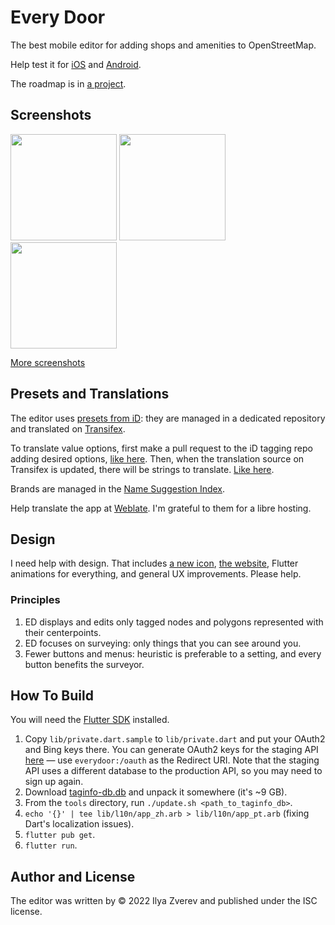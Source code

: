 # Every Door

The best mobile editor for adding shops and amenities to OpenStreetMap.

Help test it for [iOS](https://testflight.apple.com/join/5138nQCq) and
[Android](https://play.google.com/store/apps/details?id=info.zverev.ilya.every_door).

The roadmap is in [a project](https://github.com/users/Zverik/projects/1/views/2).

## Screenshots
<img src="https://wiki.openstreetmap.org/w/images/4/4c/Every_Door_0.3.0_Android_-_Main_Screen.png" width="170"/> <img src="https://wiki.openstreetmap.org/w/images/a/a3/Every_Door_0.3.0_Android_-_Main_Screen_Library.png" width="170"/> <img src="https://wiki.openstreetmap.org/w/images/f/f7/Every_Door_0.3.0_Android_-_Mode_Features_Near_You.png" width="170"/>

[More screenshots](https://wiki.openstreetmap.org/wiki/Every_Door)

## Presets and Translations

The editor uses [presets from iD](https://github.com/openstreetmap/id-tagging-schema):
they are managed in a dedicated repository and translated on [Transifex](https://www.transifex.com/openstreetmap/id-editor/translate/#ru/presets/).

To translate value options, first make a pull request to the iD tagging repo
adding desired options, [like here](https://github.com/openstreetmap/id-tagging-schema/blob/main/data/fields/camera/type.json).
Then, when the translation source on Transifex is updated, there will be strings to translate.
[Like here](https://www.transifex.com/openstreetmap/id-editor/translate/#ru/presets/101711314?q=key%3Apresets.fields.camera%2Ftype).

Brands are managed in the [Name Suggestion Index](https://github.com/osmlab/name-suggestion-index).

Help translate the app at [Weblate](https://hosted.weblate.org/projects/every-door/app/). I'm grateful
to them for a libre hosting.

## Design

I need help with design. That includes [a new icon](https://github.com/Zverik/every_door/tree/main/icon),
[the website](https://github.com/Zverik/everydoor-website), Flutter animations for everything,
and general UX improvements. Please help.

### Principles

1. ED displays and edits only tagged nodes and polygons represented with their centerpoints.
2. ED focuses on surveying: only things that you can see around you.
3. Fewer buttons and menus: heuristic is preferable to a setting, and every button benefits the surveyor.

## How To Build

You will need the [Flutter SDK](https://docs.flutter.dev/development/tools/sdk/overview) installed.

1. Copy `lib/private.dart.sample` to `lib/private.dart` and put your OAuth2 and Bing keys there.
You can generate OAuth2 keys for the staging API [here](https://master.apis.dev.openstreetmap.org/oauth2/applications/new)
— use `everydoor:/oauth` as the Redirect URI. Note that the staging API uses a different database
to the production API, so you may need to sign up again.
2. Download [taginfo-db.db](https://taginfo.openstreetmap.org/download) and unpack it somewhere (it's ~9 GB).
3. From the `tools` directory, run `./update.sh <path_to_taginfo_db>`.
4. `echo '{}' | tee lib/l10n/app_zh.arb > lib/l10n/app_pt.arb` (fixing Dart's localization issues).
5. `flutter pub get`.
6. `flutter run`.

## Author and License

The editor was written by © 2022 Ilya Zverev and published under the ISC license.

